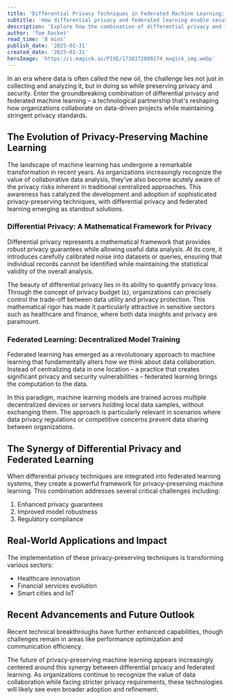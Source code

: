 ```yaml
---
title: 'Differential Privacy Techniques in Federated Machine Learning: Pioneering Secure Data Collaboration'
subtitle: 'How differential privacy and federated learning enable secure data collaboration'
description: 'Explore how the combination of differential privacy and federated learning is revolutionizing secure data collaboration across industries while maintaining privacy standards.'
author: 'Tom Racket'
read_time: '8 mins'
publish_date: '2025-01-31'
created_date: '2025-01-31'
heroImage: 'https://i.magick.ai/PIXE/1738372089274_magick_img.webp'
---
```


In an era where data is often called the new oil, the challenge lies not just in collecting and analyzing it, but in doing so while preserving privacy and security. Enter the groundbreaking combination of differential privacy and federated machine learning – a technological partnership that's reshaping how organizations collaborate on data-driven projects while maintaining stringent privacy standards.

## The Evolution of Privacy-Preserving Machine Learning

The landscape of machine learning has undergone a remarkable transformation in recent years. As organizations increasingly recognize the value of collaborative data analysis, they've also become acutely aware of the privacy risks inherent in traditional centralized approaches. This awareness has catalyzed the development and adoption of sophisticated privacy-preserving techniques, with differential privacy and federated learning emerging as standout solutions.

### Differential Privacy: A Mathematical Framework for Privacy

Differential privacy represents a mathematical framework that provides robust privacy guarantees while allowing useful data analysis. At its core, it introduces carefully calibrated noise into datasets or queries, ensuring that individual records cannot be identified while maintaining the statistical validity of the overall analysis.

The beauty of differential privacy lies in its ability to quantify privacy loss. Through the concept of privacy budget (ε), organizations can precisely control the trade-off between data utility and privacy protection. This mathematical rigor has made it particularly attractive in sensitive sectors such as healthcare and finance, where both data insights and privacy are paramount.

### Federated Learning: Decentralized Model Training

Federated learning has emerged as a revolutionary approach to machine learning that fundamentally alters how we think about data collaboration. Instead of centralizing data in one location – a practice that creates significant privacy and security vulnerabilities – federated learning brings the computation to the data.

In this paradigm, machine learning models are trained across multiple decentralized devices or servers holding local data samples, without exchanging them. The approach is particularly relevant in scenarios where data privacy regulations or competitive concerns prevent data sharing between organizations.

## The Synergy of Differential Privacy and Federated Learning

When differential privacy techniques are integrated into federated learning systems, they create a powerful framework for privacy-preserving machine learning. This combination addresses several critical challenges including:

1. Enhanced privacy guarantees
2. Improved model robustness
3. Regulatory compliance

## Real-World Applications and Impact

The implementation of these privacy-preserving techniques is transforming various sectors:

- Healthcare innovation
- Financial services evolution
- Smart cities and IoT

## Recent Advancements and Future Outlook

Recent technical breakthroughs have further enhanced capabilities, though challenges remain in areas like performance optimization and communication efficiency.

The future of privacy-preserving machine learning appears increasingly centered around this synergy between differential privacy and federated learning. As organizations continue to recognize the value of data collaboration while facing stricter privacy requirements, these technologies will likely see even broader adoption and refinement.